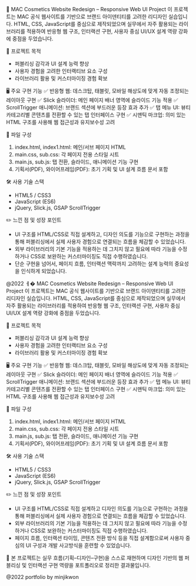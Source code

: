 💄 MAC Cosmetics Website Redesign – Responsive Web UI Project
이 프로젝트는 MAC 공식 웹사이트를 기반으로 브랜드 아이덴티티를 고려한 리디자인 실습입니다.
HTML, CSS, JavaScript를 중심으로 제작되었으며 실무에서 자주 활용되는 라이브러리를 적용하여 반응형 웹 구조, 인터랙션 구현, 사용자 중심 UI/UX 설계 역량 강화에 중점을 두었습니다.

📌 프로젝트 목적
- 퍼블리싱 감각과 UI 설계 능력 향상
- 사용자 경험을 고려한 인터랙티브 요소 구성
- 라이브러리 활용 및 커스터마이징 경험 확보

🖥 주요 구현 기능
  ✅ 반응형 웹: 데스크탑, 태블릿, 모바일 해상도에 맞게 자동 조정되는 레이아웃 구현
  ✅ Slick 슬라이더: 메인 페이지 배너 영역에 슬라이드 기능 적용
  ✅ ScrollTrigger 애니메이션: 브랜드 섹션에 부드러운 등장 효과 추가
  ✅ 탭 메뉴 UI: 뷰티 카테고리별 콘텐츠를 전환할 수 있는 탭 인터페이스 구현
  ✅ 시맨틱 마크업: 의미 있는 HTML 구조를 사용해 웹 접근성과 유지보수성 고려

📁 파일 구성
1. index.html, index1.html: 메인/서브 페이지 HTML
2. main.css, sub.css:  각 페이지 전용 스타일 시트
3. main.js, sub.js: 탭 전환, 슬라이드, 애니메이션 기능 구현
4. 기획서(PDF), 와이어프레임(PDF): 초기 기획 및 UI 설계 흐름 문서 포함

🛠 사용 기술 스택
- HTML5 / CSS3
- JavaScript (ES6)
- jQuery, Slick.js, GSAP ScrollTrigger

✏️ 느낀 점 및 성장 포인트
- UI 구조를 HTML/CSS로 직접 설계하고, 디자인 의도를 기능으로 구현하는 과정을 통해 퍼블리싱에서 실제 사용자 경험으로 연결되는 흐름을 체감할 수 있었습니다.
- 외부 라이브러리의 기본 기능을 적용하는 데 그치지 않고 필요에 따라 기능을 수정하거나 CSS로 보완하는 커스터마이징도 직접 수행하였습니다.
- 단순 구현을 넘어서, 페이지 흐름, 인터랙션 맥락까지 고려하는 설계 능력의 중요성을 인식하게 되었습니다.

@2022 ㅔ� MAC Cosmetics Website Redesign – Responsive Web UI Project
이 프로젝트는 MAC 공식 웹사이트를 기반으로 브랜드 아이덴티티를 고려한 리디자인 실습입니다.
HTML, CSS, JavaScript를 중심으로 제작되었으며 실무에서 자주 활용되는 라이브러리를 적용하여 반응형 웹 구조, 인터랙션 구현, 사용자 중심 UI/UX 설계 역량 강화에 중점을 두었습니다.

📌 프로젝트 목적
- 퍼블리싱 감각과 UI 설계 능력 향상
- 사용자 경험을 고려한 인터랙티브 요소 구성
- 라이브러리 활용 및 커스터마이징 경험 확보

🖥 주요 구현 기능
  ✅ 반응형 웹: 데스크탑, 태블릿, 모바일 해상도에 맞게 자동 조정되는 레이아웃 구현
  ✅ Slick 슬라이더: 메인 페이지 배너 영역에 슬라이드 기능 적용
  ✅ ScrollTrigger 애니메이션: 브랜드 섹션에 부드러운 등장 효과 추가
  ✅ 탭 메뉴 UI: 뷰티 카테고리별 콘텐츠를 전환할 수 있는 탭 인터페이스 구현
  ✅ 시맨틱 마크업: 의미 있는 HTML 구조를 사용해 웹 접근성과 유지보수성 고려

📁 파일 구성
1. index.html, index1.html: 메인/서브 페이지 HTML
2. main.css, sub.css:  각 페이지 전용 스타일 시트
3. main.js, sub.js: 탭 전환, 슬라이드, 애니메이션 기능 구현
4. 기획서(PDF), 와이어프레임(PDF): 초기 기획 및 UI 설계 흐름 문서 포함

🛠 사용 기술 스택
- HTML5 / CSS3
- JavaScript (ES6)
- jQuery, Slick.js, GSAP ScrollTrigger

✏️ 느낀 점 및 성장 포인트
- UI 구조를 HTML/CSS로 직접 설계하고 디자인 의도를 기능으로 구현하는 과정을 통해 퍼블리싱에서 실제 사용자 경험으로 연결되는 흐름을 체감할 수 있었습니다.
- 외부 라이브러리의 기본 기능을 적용하는 데 그치지 않고 필요에 따라 기능을 수정하거나 CSS로 보완하는 커스터마이징도 직접 수행하였습니다.
- 페이지 흐름, 인터랙션 타이밍, 콘텐츠 전환 방식 등을 직접 설계함으로써 사용자 중심의 UI 구성과 개발 사고방식을 훈련할 수 있었습니다.

📎 본 프로젝트는 실무 흐름(기획–디자인–구현)을 스스로 재현하며 디자인 기반의 웹 퍼블리싱 및 인터랙션 구현 역량을 포트폴리오로 정리한 결과물입니다.

@2022 portfolio by minjikwon
